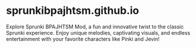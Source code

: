 # sprunkibpajhtsm.github.io
Explore Sprunki BPAJHTSM Mod, a fun and innovative twist to the classic Sprunki experience. Enjoy unique melodies, captivating visuals, and endless entertainment with your favorite characters like Pinki and Jevin!
